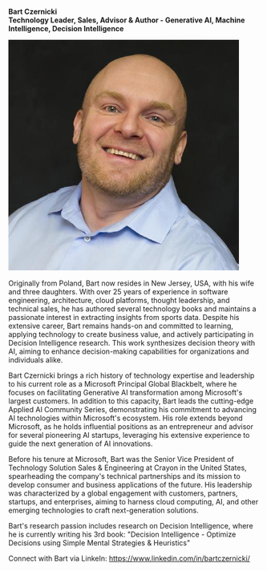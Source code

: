 **Bart Czernicki**  
**Technology Leader, Sales, Advisor & Author - Generative AI, Machine Intelligence, Decision Intelligence**

![Bart Czernicki](https://github.com/bartczernicki/bio/raw/main/BartCzernicki-Headshot.jpg)

Originally from Poland, Bart now resides in New Jersey, USA, with his wife and three daughters. With over 25 years of experience in software engineering, architecture, cloud platforms, thought leadership, and technical sales, he has authored several technology books and maintains a passionate interest in extracting insights from sports data. Despite his extensive career, Bart remains hands-on and committed to learning, applying technology to create business value, and actively participating in Decision Intelligence research. This work synthesizes decision theory with AI, aiming to enhance decision-making capabilities for organizations and individuals alike.

Bart Czernicki brings a rich history of technology expertise and leadership to his current role as a Microsoft Principal Global Blackbelt, where he focuses on facilitating Generative AI transformation among Microsoft's largest customers. In addition to this capacity, Bart leads the cutting-edge Applied AI Community Series, demonstrating his commitment to advancing AI technologies within Microsoft's ecosystem. His role extends beyond Microsoft, as he holds influential positions as an entrepreneur and advisor for several pioneering AI startups, leveraging his extensive experience to guide the next generation of AI innovations.

Before his tenure at Microsoft, Bart was the Senior Vice President of Technology Solution Sales & Engineering at Crayon in the United States, spearheading the company's technical partnerships and its mission to develop consumer and business applications of the future. His leadership was characterized by a global engagement with customers, partners, startups, and enterprises, aiming to harness cloud computing, AI, and other emerging technologies to craft next-generation solutions.

Bart's research passion includes research on Decision Intelligence, where he is currently writing his 3rd book: "Decision Intelligence - Optimize Decisions using Simple Mental Strategies & Heuristics"

Connect with Bart via LinkeIn: https://www.linkedin.com/in/bartczernicki/  
